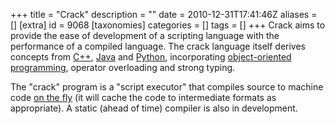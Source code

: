 +++
title = "Crack"
description = ""
date = 2010-12-31T17:41:46Z
aliases = []
[extra]
id = 9068
[taxonomies]
categories = []
tags = []
+++
Crack aims to provide the ease of development of a scripting language with the performance of a compiled language. The crack language itself derives concepts from [C++](https://rosettacode.org/wiki/C++), [Java](https://rosettacode.org/wiki/Java) and [Python](https://rosettacode.org/wiki/Python), incorporating [object-oriented programming](https://rosettacode.org/wiki/object-oriented_programming), operator overloading and strong typing.

The "crack" program is a "script executor" that compiles source to machine code [on the fly](https://rosettacode.org/wiki/JIT) (it will cache the code to intermediate formats as appropriate). A static (ahead of time) compiler is also in development.
